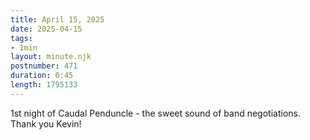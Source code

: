 ```yaml
---
title: April 15, 2025
date: 2025-04-15
tags:
- 1min
layout: minute.njk
postnumber: 471
duration: 0:45
length: 1795133
---
```

1st night of Caudal Penduncle - the sweet sound of band negotiations. Thank you Kevin!